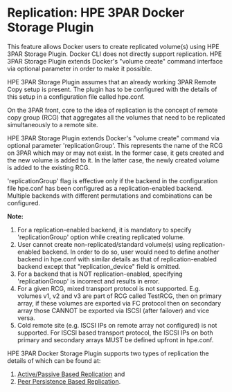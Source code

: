 # Replication: HPE 3PAR Docker Storage Plugin #

This feature allows Docker users to create replicated volume(s) using
HPE 3PAR Storage Plugin. Docker CLI does not directly support 
replication. HPE 3PAR Storage Plugin extends Docker's "volume create"
command interface via optional parameter in order to make it possible.

HPE 3PAR Storage Plugin assumes that an already working 3PAR Remote 
Copy setup is present. The plugin has to be configured with the 
details of this setup in a configuration file called hpe.conf.

On the 3PAR front, core to the idea of replication is the concept of 
remote copy group (RCG) that aggregates all the volumes that need to 
be replicated simultaneously to a remote site.

HPE 3PAR Storage Plugin extends Docker's "volume create" command via 
optional parameter 'replicationGroup'. This represents the name of the
RCG on 3PAR which may or may not exist. In the former case, it gets
created and the new volume is added to it. In the latter case, the 
newly created volume is added to the existing RCG.

'replicationGroup' flag is effective only if the backend in
the configuration file hpe.conf has been configured as a 
replication-enabled backend. Multiple backends with different 
permutations and combinations can be configured.

**Note:**

1. For a replication-enabled backend, it is mandatory to specify 
'replicationGroup' option while creating replicated volume.
2. User cannot create non-replicated/standard volume(s) using 
replication-enabled backend. In order to do so, user would need to 
define another backend in hpe.conf with similar details as that of 
replication-enabled backend except that "replication_device" field is
omitted.
3. For a backend that is NOT replication-enabled, specifying 'replicationGroup' 
is incorrect and results in error.
4. For a given RCG, mixed transport protocol is not supported. E.g. volumes v1, v2 and v3
 are part of RCG called TestRCG, then on primary array, if these volumes are exported via
 FC protocol then on secondary array those CANNOT be exported via ISCSI (after failover)
 and vice versa.
5. Cold remote site (e.g. ISCSI IPs on remote array not configured) is not supported.
For ISCSI based transport protocol, the ISCSI IPs on both primary and secondary arrays
MUST be defined upfront in hpe.conf.

HPE 3PAR Docker Storage Plugin supports two types of replication the details of 
which can be found at:
1. [Active/Passive Based Replication](active-passive-based-replication.md) and 
2. [Peer Persistence Based Replication](peer-persistence-based-replication.md).
